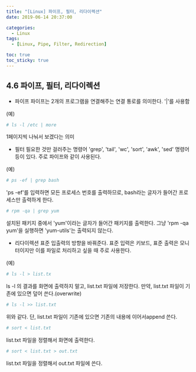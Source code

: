 ```yaml
---
title: "[Linux] 파이프, 필터, 리다이렉션"
date: 2019-06-14 20:37:00

categories:
  - Linux
tags:
  - [Linux, Pipe, Filter, Redirection]

toc: true
toc_sticky: true
---
```


## 4.6 파이프, 필터, 리다이렉션

- 파이프
  파이프는 2개의 프로그램을 연결해주는 연결 통로를 의미한다.
  '|'를 사용함

(예)

```bash
# ls -l /etc | more
```

1페이지씩 나눠서 보겠다는 의미

- 필터
  필요한 것만 걸러주는 명령어
  'grep', 'tail', 'wc', 'sort', 'awk', 'sed' 명령어 등이 있다.
  주로 파이프와 같이 사용된다.

(예)

```bash
# ps -ef | grep bash
```

'ps -ef'를 입력하면 모든 프로세스 번호를 출력하므로, bash라는 글자가 들어간 프로세스만 출력하게 한다.

```bash
# rpm -qa | grep yum
```

설치된 패키지 중에서 'yum'이라는 글자가 들어간 패키지를 출력한다. 그냥 'rpm -qa yum'을 실행하면 'yum-utils'는 출력되지 않는다.

- 리다이렉션
  표준 입출력의 방향을 바꿔준다.
  표준 입력은 키보드, 표준 출력은 모니터이지만 이를 파일로 처리하고 싶을 때 주로 사용한다.

(예)

```bash
# ls -l > list.tx
```

ls -l 의 결과를 화면에 출력하지 말고, list.txt 파일에 저장한다. 만약, list.txt 파일이 기존에 있으면 덮어 쓴다.(overwrite)

```bash
# ls -l >> list.txt
```

위와 같다. 단, list.txt 파일이 기존에 있으면 기존의 내용에 이어서append 쓴다.

```bash
# sort < list.txt
```

list.txt 파일을 정렬해서 화면에 출력한다.

```bash
# sort < list.txt > out.txt
```

list.txt 파일을 정렬해서 out.txt 파일에 쓴다.
